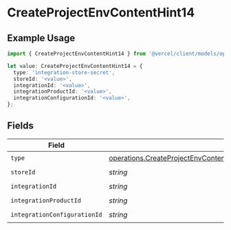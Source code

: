 # CreateProjectEnvContentHint14

## Example Usage

```typescript
import { CreateProjectEnvContentHint14 } from '@vercel/client/models/operations';

let value: CreateProjectEnvContentHint14 = {
  type: 'integration-store-secret',
  storeId: '<value>',
  integrationId: '<value>',
  integrationProductId: '<value>',
  integrationConfigurationId: '<value>',
};
```

## Fields

| Field                        | Type                                                                                                                                                                                                             | Required           | Description |
| ---------------------------- | ---------------------------------------------------------------------------------------------------------------------------------------------------------------------------------------------------------------- | ------------------ | ----------- |
| `type`                       | [operations.CreateProjectEnvContentHintEnvsResponse201ApplicationJSONResponseBodyCreated114Type](../../models/operations/createprojectenvcontenthintenvsresponse201applicationjsonresponsebodycreated114type.md) | :heavy_check_mark: | N/A         |
| `storeId`                    | _string_                                                                                                                                                                                                         | :heavy_check_mark: | N/A         |
| `integrationId`              | _string_                                                                                                                                                                                                         | :heavy_check_mark: | N/A         |
| `integrationProductId`       | _string_                                                                                                                                                                                                         | :heavy_check_mark: | N/A         |
| `integrationConfigurationId` | _string_                                                                                                                                                                                                         | :heavy_check_mark: | N/A         |
